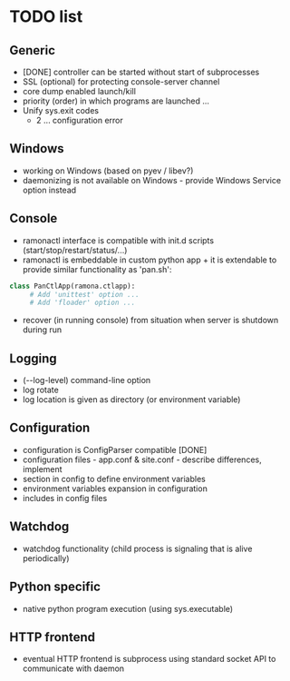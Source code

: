 TODO list
=========

Generic
-------
- [DONE] controller can be started without start of subprocesses
- SSL (optional) for protecting console-server channel
- core dump enabled launch/kill
- priority (order) in which programs are launched ...
- Unify sys.exit codes
     - 2 ... configuration error

Windows
-------
- working on Windows (based on pyev / libev?)
- daemonizing is not available on Windows - provide Windows Service option instead

Console
-------
- ramonactl interface is compatible with init.d scripts (start/stop/restart/status/...)
- ramonactl is embeddable in custom python app + it is extendable to provide similar functionality as 'pan.sh':
```python
class PanCtlApp(ramona.ctlapp):
     # Add 'unittest' option ...
     # Add 'floader' option ...
```
- recover (in running console) from situation when server is shutdown during run

Logging
-------
- (--log-level) command-line option
- log rotate
- log location is given as directory (or environment variable)

Configuration
-------------
- configuration is ConfigParser compatible [DONE]
- configuration files - app.conf & site.conf - describe differences, implement
- section in config to define environment variables
- environment variables expansion in configuration
- includes in config files

Watchdog
--------
- watchdog functionality (child process is signaling that is alive periodically)

Python specific
---------------
- native python program execution (using sys.executable)

HTTP frontend
-------------
- eventual HTTP frontend is subprocess using standard socket API to communicate with daemon
